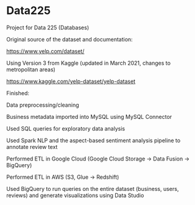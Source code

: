 # Data225

Project for Data 225 (Databases)

Original source of the dataset and documentation:

https://www.yelp.com/dataset/


Using Version 3 from Kaggle (updated in March 2021, changes to metropolitan areas)

https://www.kaggle.com/yelp-dataset/yelp-dataset

Finished:

Data preprocessing/cleaning

Business metadata imported into MySQL using MySQL Connector

Used SQL queries for exploratory data analysis

Used Spark NLP and the aspect-based sentiment analysis pipeline to annotate review text

Performed ETL in Google Cloud (Google Cloud Storage -> Data Fusion -> BigQuery)

Performed ETL in AWS (S3, Glue -> Redshift)

Used BigQuery to run queries on the entire dataset (business, users, reviews) and generate visualizations using Data Studio
